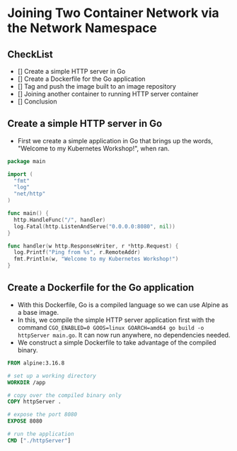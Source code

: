 # Joining Two Container Network via the Network Namespace

## CheckList
- [] Create a simple HTTP server in Go
- [] Create a Dockerfile for the Go application
- [] Tag and push the image built to an image repository
- [] Joining another container to running HTTP server container
- [] Conclusion


## Create a simple HTTP server in Go
- First we create a simple application in Go that brings up the words, "Welcome to my Kubernetes Workshop!", when ran.

```Go
package main

import (
  "fmt"
  "log"
  "net/http"
)

func main() {
  http.HandleFunc("/", handler)
  log.Fatal(http.ListenAndServe("0.0.0.0:8080", nil))
}

func handler(w http.ResponseWriter, r *http.Request) {
  log.Printf("Ping from %s", r.RemoteAddr)
  fmt.Println(w, "Welcome to my Kubernetes Workshop!")
}
```

## Create a Dockerfile for the Go application
- With this Dockerfile, Go is a compiled language so we can use Alpine as a base image.
- In this, we compile the simple HTTP server application first with the command `CGO_ENABLED=0 GOOS=linux GOARCH=amd64 go build -o httpServer main.go`. It can now run anywhere, no dependencies needed.
- We construct a simple Dockerfile to take advantage of the compiled binary.

```Dockerfile
FROM alpine:3.16.8

# set up a working directory
WORKDIR /app 

# copy over the compiled binary only
COPY httpServer . 

# expose the port 8080
EXPOSE 8080 

# run the application
CMD ["./httpServer"]
```

